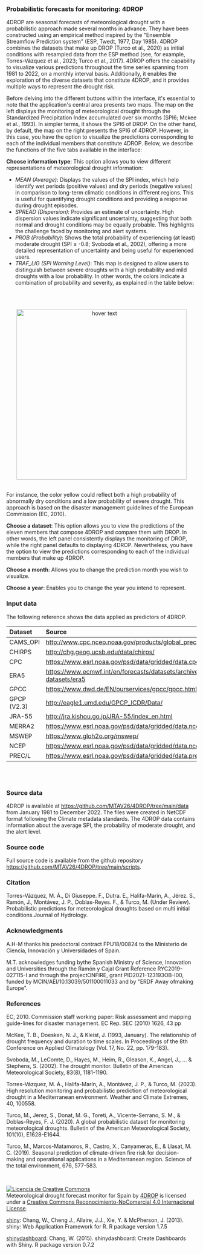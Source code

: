 ### **Probabilistic forecasts for monitoring: 4DROP**

4DROP are seasonal forecasts of meteorological drought with a probabilistic approach made several months in advance. They have been constructed using an empirical method inspired by the "Ensemble Streamflow Prediction system" (ESP, Twedt, 1977, Day 1985). 4DROP combines the datasets that make up DROP (Turco et al., 2020) as initial conditions with resampled data from the ESP method (see, for example, Torres-Vázquez et al., 2023; Turco et al., 2017). 4DROP offers the capability to visualize various predictions throughout the time series spanning from 1981 to 2022, on a monthly interval basis. Additionally, it enables the exploration of the diverse datasets that constitute 4DROP, and it provides multiple ways to represent the drought risk.

Before delving into the different buttons within the interface, it's essential to note that the application's central area presents two maps. The map on the left displays the monitoring of meteorological drought through the Standardized Precipitation Index accumulated over six months (SPI6; Mckee et al., 1993). In simpler terms, it shows the SPI6 of DROP. On the other hand, by default, the map on the right presents the SPI6 of 4DROP. However, in this case, you have the option to visualize the predictions corresponding to each of the individual members that constitute 4DROP. Below, we describe the functions of the five tabs available in the interface:

**Choose information type**: This option allows you to view different representations of meteorological drought information:
<br/>
- *MEAN (Average)*: Displays the values of the SPI index, which help identify wet periods (positive values) and dry periods (negative values) in comparison to long-term climatic conditions in different regions. This is useful for quantifying drought conditions and providing a response during drought episodes.
- *SPREAD (Dispersion)*: Provides an estimate of uncertainty. High dispersion values indicate significant uncertainty, suggesting that both normal and drought conditions may be equally probable. This highlights the challenge faced by monitoring and alert systems.
- *PROB (Probability)*: Shows the total probability of experiencing (at least) moderate drought (SPI ≤ -0.8; Svoboda et al., 2002), offering a more detailed representation of uncertainty and being useful for experienced users.
- *TRAF_LIG (SPI Warning Level)*: This map is designed to allow users to distinguish between severe droughts with a high probability and mild droughts with a low probability. In other words, the colors indicate a combination of probability and severity, as explained in the table below:
<br/>
<br/>
<p align="center">
  <img src="www/images/drought_matrix_levels.png" width="450" title="hover text">
</p>
<br/>
For instance, the color yellow could reflect both a high probability of abnormally dry conditions and a low probability of severe drought. This approach is based on the disaster management guidelines of the European Commission (EC, 2010).


**Choose a dataset**: This option allows you to view the predictions of the eleven members that compose 4DROP and compare them with DROP. In other words, the left panel consistently displays the monitoring of DROP, while the right panel defaults to displaying 4DROP. Nevertheless, you have the option to view the predictions corresponding to each of the individual members that make up 4DROP.

**Choose a month**: Allows you to change the prediction month you wish to visualize.

**Choose a year**: Enables you to change the year you intend to represent.

### Input data

The following reference shows the data applied as predictors of 4DROP. 

| Dataset  | Source |
| :------------ |:---------------|
| CAMS\_OPI | http://www.cpc.ncep.noaa.gov/products/global_precip/html/wpage.cams_opi.html       |
| CHIRPS      | http://chg.geog.ucsb.edu/data/chirps/        |
| CPC | https://www.esrl.noaa.gov/psd/data/gridded/data.cpc.globalprecip.html        |
| ERA5  | https://www.ecmwf.int/en/forecasts/datasets/archive-datasets/reanalysis-datasets/era5      |
| GPCC  | https://www.dwd.de/EN/ourservices/gpcc/gpcc.html      |
| GPCP (V2.3)      | http://eagle1.umd.edu/GPCP_ICDR/Data/ |
| JRA-55  | http://jra.kishou.go.jp/JRA-55/index_en.html      |
| MERRA2  | https://www.esrl.noaa.gov/psd/data/gridded/data.ncep.reanalysis2.html      |
| MSWEP | https://www.gloh2o.org/mswep/       |
| NCEP  | https://www.esrl.noaa.gov/psd/data/gridded/data.ncep.reanalysis2.html     |
| PREC/L | https://www.esrl.noaa.gov/psd/data/gridded/data.precl.html       |
<br/>
<br/>



### Source data
4DROP is available at https://github.com/MTAV26/4DROP/tree/main/data from January 1981 to December 2022. The files were created in NetCDF format following the Climate metadata standards.
The 4DROP data contains information about the average SPI, the probability of moderate drought, and the alert level.
### Source code
Full source code is available from the github repository https://github.com/MTAV26/4DROP/tree/main/scripts.

### Citation
Torres-Vázquez, M. Á., Di Giuseppe. F., Dutra. E., Halifa-Marín, A., Jérez. S., Ramón, J., Montávez, J. P., Doblas-Reyes. F., & Turco, M. (Under Review). Probabilistic predictions for meteorological droughts based on multi initial conditions.Journal of Hydrology.

### Acknowledgments
A.H-M thanks his predoctoral contract FPU18/00824 to the Ministerio de Ciencia, Innovación y Universidades of Spain.

M.T. acknowledges funding bythe Spanish Ministry of Science, Innovation and Universities through the Ramón y Cajal Grant Reference RYC2019-027115-I and through the projectONFIRE, grant
PID2021-123193OB-I00, funded by MCIN/AEI/10.13039/501100011033 and by "ERDF Away ofmaking Europe". 

### References
EC, 2010. Commission staff working paper: Risk assessment and mapping guide-lines for disaster management. EC Rep. SEC (2010) 1626, 43 pp

McKee, T. B., Doesken, N. J., & Kleist, J. (1993, January). The relationship of drought frequency and duration to time scales. In Proceedings of the 8th Conference on Applied Climatology (Vol. 17, No. 22, pp. 179-183).

Svoboda, M., LeComte, D., Hayes, M., Heim, R., Gleason, K., Angel, J., ... & Stephens, S. (2002). The drought monitor. Bulletin of the American Meteorological Society, 83(8), 1181-1190.

Torres-Vázquez, M. Á., Halifa-Marín, A., Montávez, J. P., & Turco, M. (2023). High resolution monitoring and probabilistic prediction of meteorological drought in a Mediterranean environment. Weather and Climate Extremes, 40, 100558.

Turco, M., Jerez, S., Donat, M. G., Toreti, A., Vicente-Serrano, S. M., & Doblas-Reyes, F. J. (2020). A global probabilistic dataset for monitoring meteorological droughts. Bulletin of the American Meteorological Society, 101(10), E1628-E1644.

Turco, M., Marcos-Matamoros, R., Castro, X., Canyameras, E., & Llasat, M. C. (2019). Seasonal prediction of climate-driven fire risk for decision-making and operational applications in a Mediterranean region. Science of the total environment, 676, 577-583.

<br/>

<a rel="license" href="http://creativecommons.org/licenses/by-nc/4.0/"><img alt="Licencia de Creative Commons" style="border-width:0" src="https://i.creativecommons.org/l/by-nc/4.0/88x31.png" /></a><br /><span xmlns:dct="http://purl.org/dc/terms/" property="dct:title">Meteorological drought forecast monitor for Spain</span> by <a xmlns:cc="http://creativecommons.org/ns#" href="https://matv.shinyapps.io/app_4DROP/" property="cc:attributionName" rel="cc:attributionURL">4DROP</a> is licensed under a <a rel="license" href="http://creativecommons.org/licenses/by-nc/4.0/">Creative Commons Reconocimiento-NoComercial 4.0 Internacional License</a>.

<a href="http://cran.r-project.org/web/packages/shiny" target="_blank_">shiny</a>: Chang, W., Cheng J., Allaire, J.J., Xie, Y. & McPherson, J. (2013). shiny: Web Application Framework for R. R package version 1.7.5

<a href="http://cran.r-project.org/web/packages/shinydashboard" target="_blank_">shinydashboard</a>: Chang, W. (2015). shinydashboard: Create Dashboards with Shiny. R package version 0.7.2


